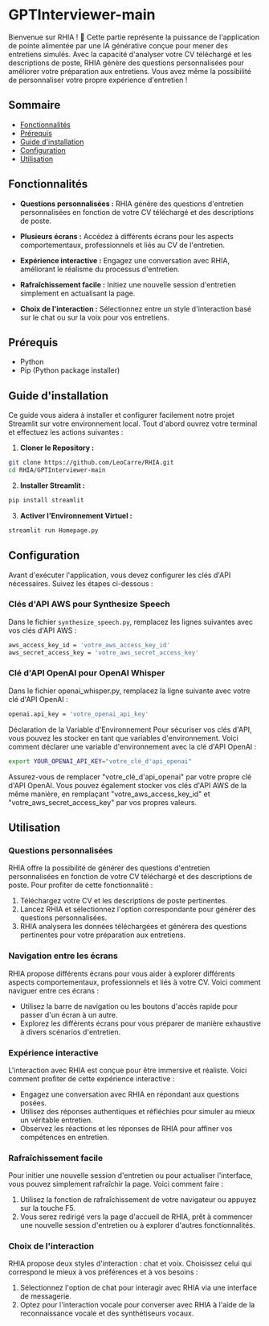 # GPTInterviewer-main

Bienvenue sur RHIA ! 👏 Cette partie représente la puissance de l'application de pointe alimentée par une IA générative conçue pour mener des entretiens simulés. Avec la capacité d'analyser votre CV téléchargé et les descriptions de poste, RHIA génère des questions personnalisées pour améliorer votre préparation aux entretiens. Vous avez même la possibilité de personnaliser votre propre expérience d'entretien !

## Sommaire

- [Fonctionnalités](#fonctionnalités)
- [Prérequis](#prérequis)
- [Guide d'installation](#guide-dinstallation)
- [Configuration](#configuration)
- [Utilisation](#utilisation)

## Fonctionnalités

- **Questions personnalisées :** RHIA génère des questions d'entretien personnalisées en fonction de votre CV téléchargé et des descriptions de poste.

- **Plusieurs écrans :** Accédez à différents écrans pour les aspects comportementaux, professionnels et liés au CV de l'entretien.

- **Expérience interactive :** Engagez une conversation avec RHIA, améliorant le réalisme du processus d'entretien.

- **Rafraîchissement facile :** Initiez une nouvelle session d'entretien simplement en actualisant la page.

- **Choix de l'interaction :** Sélectionnez entre un style d'interaction basé sur le chat ou sur la voix pour vos entretiens.

## Prérequis

- Python
- Pip (Python package installer)

## Guide d'installation

Ce guide vous aidera à installer et configurer facilement notre projet Streamlit sur votre environnement local.
Tout d'abord ouvrez votre terminal et effectuez les actions suivantes :

1. **Cloner le Repository :**

```bash
git clone https://github.com/LeoCarre/RHIA.git
cd RHIA/GPTInterviewer-main
```

2. **Installer Streamlit :**

```bash
pip install streamlit
```

3. **Activer l'Environnement Virtuel :**

```bash
streamlit run Homepage.py
```

## Configuration

Avant d'exécuter l'application, vous devez configurer les clés d'API nécessaires. Suivez les étapes ci-dessous :

### Clés d'API AWS pour Synthesize Speech

Dans le fichier `synthesize_speech.py`, remplacez les lignes suivantes avec vos clés d'API AWS :

```bash
aws_access_key_id = 'votre_aws_access_key_id'
aws_secret_access_key = 'votre_aws_secret_access_key'
```

### Clé d'API OpenAI pour OpenAI Whisper

Dans le fichier openai_whisper.py, remplacez la ligne suivante avec votre clé d'API OpenAI :

```bash
openai.api_key = 'votre_openai_api_key'
```

Déclaration de la Variable d'Environnement
Pour sécuriser vos clés d'API, vous pouvez les stocker en tant que variables d'environnement. Voici comment déclarer une variable d'environnement avec la clé d'API OpenAI :

```bash
export YOUR_OPENAI_API_KEY="votre_clé_d'api_openai"
```

Assurez-vous de remplacer "votre_clé_d'api_openai" par votre propre clé d'API OpenAI. Vous pouvez également stocker vos clés d'API AWS de la même manière, en remplaçant "votre_aws_access_key_id" et "votre_aws_secret_access_key" par vos propres valeurs.


## Utilisation

### Questions personnalisées
RHIA offre la possibilité de générer des questions d'entretien personnalisées en fonction de votre CV téléchargé et des descriptions de poste. Pour profiter de cette fonctionnalité :

1. Téléchargez votre CV et les descriptions de poste pertinentes.
2. Lancez RHIA et sélectionnez l'option correspondante pour générer des questions personnalisées.
3. RHIA analysera les données téléchargées et générera des questions pertinentes pour votre préparation aux entretiens.

### Navigation entre les écrans
RHIA propose différents écrans pour vous aider à explorer différents aspects comportementaux, professionnels et liés à votre CV. Voici comment naviguer entre ces écrans :

- Utilisez la barre de navigation ou les boutons d'accès rapide pour passer d'un écran à un autre.
- Explorez les différents écrans pour vous préparer de manière exhaustive à divers scénarios d'entretien.

### Expérience interactive
L'interaction avec RHIA est conçue pour être immersive et réaliste. Voici comment profiter de cette expérience interactive :

- Engagez une conversation avec RHIA en répondant aux questions posées.
- Utilisez des réponses authentiques et réfléchies pour simuler au mieux un véritable entretien.
- Observez les réactions et les réponses de RHIA pour affiner vos compétences en entretien.

### Rafraîchissement facile
Pour initier une nouvelle session d'entretien ou pour actualiser l'interface, vous pouvez simplement rafraîchir la page. Voici comment faire :

1. Utilisez la fonction de rafraîchissement de votre navigateur ou appuyez sur la touche F5.
2. Vous serez redirigé vers la page d'accueil de RHIA, prêt à commencer une nouvelle session d'entretien ou à explorer d'autres fonctionnalités.

### Choix de l'interaction
RHIA propose deux styles d'interaction : chat et voix. Choisissez celui qui correspond le mieux à vos préférences et à vos besoins :

1. Sélectionnez l'option de chat pour interagir avec RHIA via une interface de messagerie.
2. Optez pour l'interaction vocale pour converser avec RHIA à l'aide de la reconnaissance vocale et des synthétiseurs vocaux.

